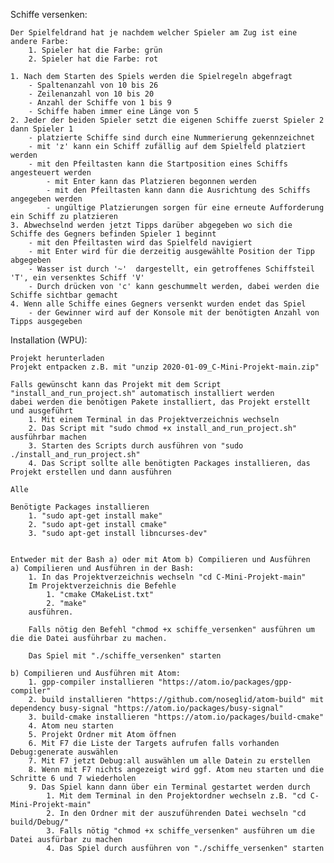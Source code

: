 Schiffe versenken:

	Der Spielfeldrand hat je nachdem welcher Spieler am Zug ist eine andere Farbe:
		1. Spieler hat die Farbe: grün
		2. Spieler hat die Farbe: rot

	1. Nach dem Starten des Spiels werden die Spielregeln abgefragt
		- Spaltenanzahl von 10 bis 26
		- Zeilenanzahl von 10 bis 20
		- Anzahl der Schiffe von 1 bis 9
		- Schiffe haben immer eine Länge von 5
	2. Jeder der beiden Spieler setzt die eigenen Schiffe zuerst Spieler 2 dann Spieler 1
		- platzierte Schiffe sind durch eine Nummerierung gekennzeichnet
		- mit 'z' kann ein Schiff zufällig auf dem Spielfeld platziert werden
		- mit den Pfeiltasten kann die Startposition eines Schiffs angesteuert werden
			- mit Enter kann das Platzieren begonnen werden
			- mit den Pfeiltasten kann dann die Ausrichtung des Schiffs angegeben werden
			- ungültige Platzierungen sorgen für eine erneute Aufforderung ein Schiff zu platzieren
	3. Abwechselnd werden jetzt Tipps darüber abgegeben wo sich die Schiffe des Gegners befinden Spieler 1 beginnt
		- mit den Pfeiltasten wird das Spielfeld navigiert
		- mit Enter wird für die derzeitig ausgewählte Position der Tipp abgegeben
		- Wasser ist durch '~'  dargestellt, ein getroffenes Schiffsteil 'T', ein versenktes Schiff 'V'
		- Durch drücken von 'c' kann geschummelt werden, dabei werden die Schiffe sichtbar gemacht
	4. Wenn alle Schiffe eines Gegners versenkt wurden endet das Spiel
		- der Gewinner wird auf der Konsole mit der benötigten Anzahl von Tipps ausgegeben
	
Installation (WPU):

	Projekt herunterladen
	Projekt entpacken z.B. mit "unzip 2020-01-09_C-Mini-Projekt-main.zip"
	
	Falls gewünscht kann das Projekt mit dem Script "install_and_run_project.sh" automatisch installiert werden
	dabei werden die benötigen Pakete installiert, das Projekt erstellt und ausgeführt
		1. Mit einem Terminal in das Projektverzeichnis wechseln
		2. Das Script mit "sudo chmod +x install_and_run_project.sh" ausführbar machen
		3. Starten des Scripts durch ausführen von "sudo ./install_and_run_project.sh"
		4. Das Script sollte alle benötigten Packages installieren, das Projekt erstellen und dann ausführen
	
	Alle 

	Benötigte Packages installieren
		1. "sudo apt-get install make"
		2. "sudo apt-get install cmake"
		3. "sudo apt-get install libncurses-dev"


	Entweder mit der Bash a) oder mit Atom b) Compilieren und Ausführen
	a) Compilieren und Ausführen in der Bash:
		1. In das Projektverzeichnis wechseln "cd C-Mini-Projekt-main"
		Im Projektverzeichnis die Befehle
			1. "cmake CMakeList.txt"
			2. "make"
		ausführen.

		Falls nötig den Befehl "chmod +x schiffe_versenken" ausführen um die die Datei ausführbar zu machen.

		Das Spiel mit "./schiffe_versenken" starten

	b) Compilieren und Ausführen mit Atom:
		1. gpp-compiler installieren "https://atom.io/packages/gpp-compiler"
		2. build installieren "https://github.com/noseglid/atom-build" mit dependency busy-signal "https://atom.io/packages/busy-signal"
		3. build-cmake installieren "https://atom.io/packages/build-cmake"
		4. Atom neu starten
		5. Projekt Ordner mit Atom öffnen
		6. Mit F7 die Liste der Targets aufrufen falls vorhanden Debug:generate auswählen
		7. Mit F7 jetzt Debug:all auswählen um alle Datein zu erstellen
		8. Wenn mit F7 nichts angezeigt wird ggf. Atom neu starten und die Schritte 6 und 7 wiederholen
		9. Das Spiel kann dann über ein Terminal gestartet werden durch
			1. Mit dem Terminal in den Projektordner wechseln z.B. "cd C-Mini-Projekt-main"
			2. In den Ordner mit der auszuführenden Datei wechseln "cd build/Debug/"
			3. Falls nötig "chmod +x schiffe_versenken" ausführen um die Datei ausfürbar zu machen
			4. Das Spiel durch ausführen von "./schiffe_versenken" starten
